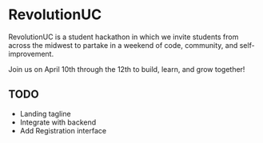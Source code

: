 # RevolutionUC

RevolutionUC is a student hackathon in which we invite students from across the midwest to partake in a weekend of code, community, and self-improvement.

Join us on April 10th through the 12th to build, learn, and grow together!

## TODO
- Landing tagline
- Integrate with backend
- Add Registration interface
